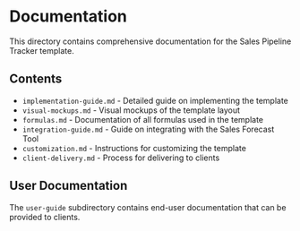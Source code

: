 # Documentation

This directory contains comprehensive documentation for the Sales Pipeline Tracker template.

## Contents

- `implementation-guide.md` - Detailed guide on implementing the template
- `visual-mockups.md` - Visual mockups of the template layout
- `formulas.md` - Documentation of all formulas used in the template
- `integration-guide.md` - Guide on integrating with the Sales Forecast Tool
- `customization.md` - Instructions for customizing the template
- `client-delivery.md` - Process for delivering to clients

## User Documentation

The `user-guide` subdirectory contains end-user documentation that can be provided to clients.
